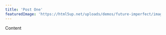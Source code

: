 ```yaml
---
title: 'Post One'
featuredImage: 'https://html5up.net/uploads/demos/future-imperfect/images/pic01.jpg'
---
```


Content